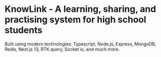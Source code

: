 # KnowLink - A learning, sharing, and practising system for high school students

Built using modern technologies: Typescript, Node.js, Express, MongoDB, Redis, Next.js 13, RTK query, Socket io, and much more.

